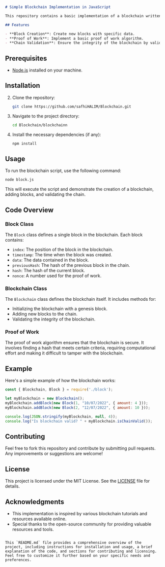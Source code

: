 ```markdown
# Simple Blockchain Implementation in JavaScript

This repository contains a basic implementation of a blockchain written in JavaScript. The code demonstrates key blockchain concepts such as block creation, proof of work, and chain validation.

## Features

- **Block Creation**: Create new blocks with specific data.
- **Proof of Work**: Implement a basic proof of work algorithm.
- **Chain Validation**: Ensure the integrity of the blockchain by validating the entire chain.
```
## Prerequisites

- [Node.js](https://nodejs.org/) installed on your machine.

## Installation

2. Clone the repository:

   ```bash
   git clone https://github.com/safhiHALIM/Blockchain.git
   ```

2. Navigate to the project directory:

   ```bash
   cd Blockchain/blockchainn
   ```

3. Install the necessary dependencies (if any):

   ```bash
   npm install
   ```

## Usage

To run the blockchain script, use the following command:

```bash
node block.js
```

This will execute the script and demonstrate the creation of a blockchain, adding blocks, and validating the chain.

## Code Overview

### Block Class

The `Block` class defines a single block in the blockchain. Each block contains:

- `index`: The position of the block in the blockchain.
- `timestamp`: The time when the block was created.
- `data`: The data contained in the block.
- `previousHash`: The hash of the previous block in the chain.
- `hash`: The hash of the current block.
- `nonce`: A number used for the proof of work.

### Blockchain Class

The `Blockchain` class defines the blockchain itself. It includes methods for:

- Initializing the blockchain with a genesis block.
- Adding new blocks to the chain.
- Validating the integrity of the blockchain.

### Proof of Work

The proof of work algorithm ensures that the blockchain is secure. It involves finding a hash that meets certain criteria, requiring computational effort and making it difficult to tamper with the blockchain.

## Example

Here's a simple example of how the blockchain works:

```javascript
const { Blockchain, Block } = require('./block');

let myBlockchain = new Blockchain();
myBlockchain.addBlock(new Block(1, "10/07/2022", { amount: 4 }));
myBlockchain.addBlock(new Block(2, "12/07/2022", { amount: 10 }));

console.log(JSON.stringify(myBlockchain, null, 4));
console.log("Is blockchain valid? " + myBlockchain.isChainValid());
```

## Contributing

Feel free to fork this repository and contribute by submitting pull requests. Any improvements or suggestions are welcome!

## License

This project is licensed under the MIT License. See the [LICENSE](LICENSE) file for details.

## Acknowledgments

- This implementation is inspired by various blockchain tutorials and resources available online.
- Special thanks to the open-source community for providing valuable resources and tools.

```

This `README.md` file provides a comprehensive overview of the project, including instructions for installation and usage, a brief explanation of the code, and sections for contributing and licensing. Feel free to customize it further based on your specific needs and preferences.
